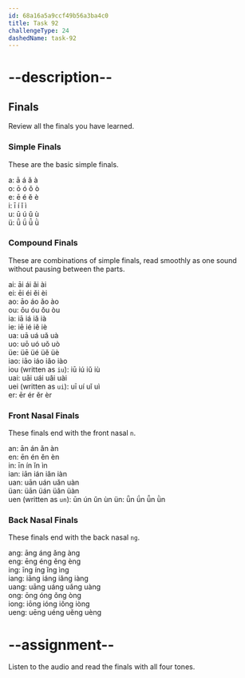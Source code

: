 ```yaml
---
id: 68a16a5a9ccf49b56a3ba4c0
title: Task 92
challengeType: 24
dashedName: task-92
---
```


<!-- GLOSSARY -->

# --description--

## Finals

Review all the finals you have learned.

### Simple Finals

These are the basic simple finals.  

a: ā <!-- audio: ā --> á <!-- audio: á --> ǎ <!-- audio: ǎ --> à <!-- audio: à -->  
o: ō <!-- audio: ō --> ó <!-- audio: ó --> ǒ <!-- audio: ǒ --> ò <!-- audio: ò -->  
e: ē <!-- audio: ē --> é <!-- audio: é --> ě <!-- audio: ě --> è <!-- audio: è -->  
i: ī <!-- audio: ī --> í <!-- audio: í --> ǐ <!-- audio: ǐ --> ì <!-- audio: ì -->  
u: ū <!-- audio: ū --> ú <!-- audio: ú --> ǔ <!-- audio: ǔ --> ù <!-- audio: ù -->  
ü: ǖ <!-- audio: ǖ --> ǘ <!-- audio: ǘ --> ǚ <!-- audio: ǚ --> ǜ <!-- audio: ǜ -->  

### Compound Finals

These are combinations of simple finals, read smoothly as one sound without pausing between the parts. 

ai: āi <!-- audio: āi --> ái <!-- audio: ái --> ǎi <!-- audio: ǎi --> ài <!-- audio: ài -->  
ei: ēi <!-- audio: ēi --> éi <!-- audio: éi --> ěi <!-- audio: ěi --> èi <!-- audio: èi -->  
ao: āo <!-- audio: āo --> áo <!-- audio: áo --> ǎo <!-- audio: ǎo --> ào <!-- audio: ào -->  
ou: ōu <!-- audio: ōu --> óu <!-- audio: óu --> ǒu <!-- audio: ǒu --> òu <!-- audio: òu -->  
ia: iā <!-- audio: iā --> iá <!-- audio: iá --> iǎ <!-- audio: iǎ --> ià <!-- audio: ià -->  
ie: iē <!-- audio: iē --> ié <!-- audio: ié --> iě <!-- audio: iě --> iè <!-- audio: iè -->  
ua: uā <!-- audio: uā --> uá <!-- audio: uá --> uǎ <!-- audio: uǎ --> uà <!-- audio: uà -->  
uo: uō <!-- audio: uō --> uó <!-- audio: uó --> uǒ <!-- audio: uǒ --> uò <!-- audio: uò -->  
üe: üē <!-- audio: üē --> üé <!-- audio: üé --> üě <!-- audio: üě --> üè <!-- audio: üè -->  
iao: iāo <!-- audio: iāo --> iáo <!-- audio: iáo --> iǎo <!-- audio: iǎo --> iào <!-- audio: iào -->  
iou (written as `iu`): iū <!-- audio: iū --> iú <!-- audio: iú --> iǔ <!-- audio: iǔ --> iù <!-- audio: iù -->   
uai: uāi <!-- audio: uāi --> uái <!-- audio: uái --> uǎi <!-- audio: uǎi --> uài <!-- audio: uài -->  
uei (written as `ui`): uī <!-- audio: uī --> uí <!-- audio: uí --> uǐ <!-- audio: uǐ --> uì <!-- audio: uì -->  
er: ēr <!-- audio: ēr --> ér <!-- audio: ér --> ěr <!-- audio: ěr --> èr <!-- audio: èr -->  

### Front Nasal Finals

These finals end with the front nasal `n`.  

an: ān <!-- audio: ān --> án <!-- audio: án --> ǎn <!-- audio: ǎn --> àn <!-- audio: àn -->  
en: ēn <!-- audio: ēn --> én <!-- audio: én --> ěn <!-- audio: ěn --> èn <!-- audio: èn -->  
in: īn <!-- audio: īn --> ín <!-- audio: ín --> ǐn <!-- audio: ǐn --> ìn <!-- audio: ìn -->  
ian: iān <!-- audio: iān --> ián <!-- audio: ián --> iǎn <!-- audio: iǎn --> iàn <!-- audio: iàn -->  
uan: uān <!-- audio: uān --> uán <!-- audio: uán --> uǎn <!-- audio: uǎn --> uàn <!-- audio: uàn -->  
üan: üān <!-- audio: üān --> üán <!-- audio: üán --> üǎn <!-- audio: üǎn --> üàn <!-- audio: üàn -->  
uen (written as `un`): ūn <!-- audio: ūn --> ún <!-- audio: ún --> ǔn <!-- audio: ǔn --> ùn <!-- audio: ùn -->
ün: ǖn <!-- audio: ǖn --> ǘn <!-- audio: ǘn --> ǚn <!-- audio: ǚn --> ǜn <!-- audio: ǜn -->  

### Back Nasal Finals

These finals end with the back nasal `ng`.  

ang: āng <!-- audio: āng --> áng <!-- audio: áng --> ǎng <!-- audio: ǎng --> àng <!-- audio: àng -->  
eng: ēng <!-- audio: ēng --> éng <!-- audio: éng --> ěng <!-- audio: ěng --> èng <!-- audio: èng -->  
ing: īng <!-- audio: īng --> íng <!-- audio: íng --> ǐng <!-- audio: ǐng --> ìng <!-- audio: ìng -->  
iang: iāng <!-- audio: iāng --> iáng <!-- audio: iáng --> iǎng <!-- audio: iǎng --> iàng <!-- audio: iàng -->  
uang: uāng <!-- audio: uāng --> uáng <!-- audio: uáng --> uǎng <!-- audio: uǎng --> uàng <!-- audio: uàng -->  
ong: ōng <!-- audio: ōng --> óng <!-- audio: óng --> ǒng <!-- audio: ǒng --> òng <!-- audio: òng -->  
iong: iōng <!-- audio: iōng --> ióng <!-- audio: ióng --> iǒng <!-- audio: iǒng --> iòng <!-- audio: iòng -->  
ueng: uēng <!-- audio: uēng --> uéng <!-- audio: uéng --> uěng <!-- audio: uěng --> uèng <!-- audio: uèng -->  

# --assignment--

Listen to the audio and read the finals with all four tones.
